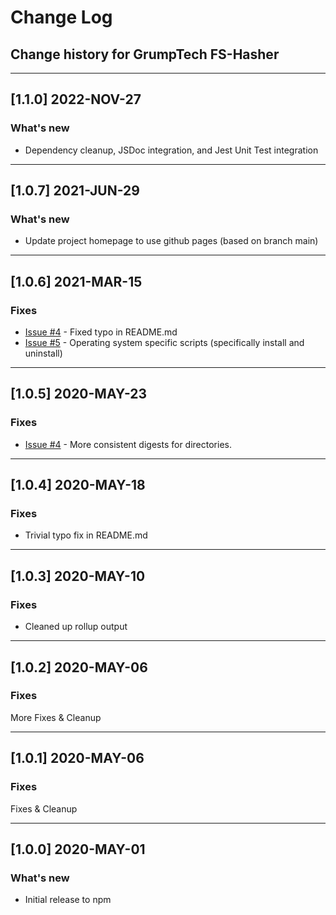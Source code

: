# Change Log
Change history for GrumpTech FS-Hasher
---
---
## [1.1.0] 2022-NOV-27
### What's new
- Dependency cleanup, JSDoc integration, and Jest Unit Test integration

---
## [1.0.7] 2021-JUN-29
### What's new
- Update project homepage to use github pages (based on branch main)

---
## [1.0.6] 2021-MAR-15
### Fixes
- [Issue #4](https://github.com/pricemi115/grumptech-fs-hasher/issues/4) - Fixed typo in README.md
- [Issue #5](https://github.com/pricemi115/grumptech-fs-hasher/issues/5) - Operating system specific scripts (specifically install and uninstall)

---
## [1.0.5] 2020-MAY-23
### Fixes
- [Issue #4](https://github.com/pricemi115/grumptech-fs-hasher/issues/1) - More consistent digests for directories.

---
## [1.0.4] 2020-MAY-18
### Fixes
- Trivial typo fix in README.md

---
## [1.0.3] 2020-MAY-10
### Fixes
- Cleaned up rollup output

---
## [1.0.2] 2020-MAY-06
### Fixes
More Fixes & Cleanup

---
## [1.0.1] 2020-MAY-06
### Fixes
Fixes & Cleanup

---
## [1.0.0] 2020-MAY-01
### What's new
- Initial release to npm
